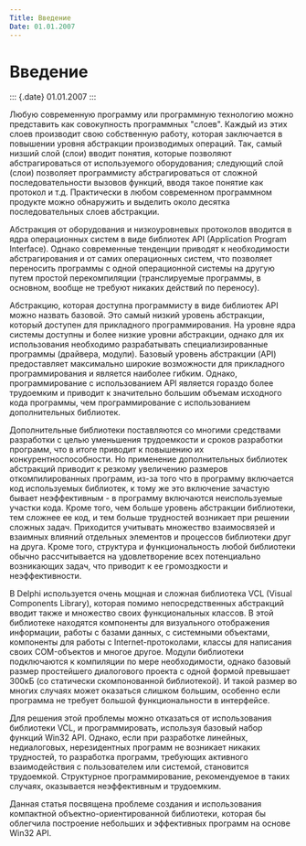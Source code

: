 ```yaml
---
Title: Введение
Date: 01.01.2007
---
```



Введение
========

::: {.date}
01.01.2007
:::

Любую современную программу или программную технологию можно представить
как совокупность программных \"слоев\". Каждый из этих слоев производит
свою собственную работу, которая заключается в повышении уровня
абстракции производимых операций. Так, самый низший слой (слои) вводит
понятия, которые позволяют абстрагироваться от используемого
оборудования; следующий слой (слои) позволяет программисту
абстрагироваться от сложной последовательности вызовов функций, вводя
такое понятие как протокол и т.д. Практически в любом современном
программном продукте можно обнаружить и выделить около десятка
последовательных слоев абстракции.

Абстракция от оборудования и низкоуровневых протоколов вводится в ядра
операционных систем в виде библиотек API (Application Program
Interface). Однако современные тенденции приводят к необходимости
абстрагирования и от самих операционных систем, что позволяет переносить
программы с одной операционной системы на другую путем простой
перекомпиляции (транслируемые программы, в основном, вообще не требуют
никаких действий по переносу).

Абстракцию, которая доступна программисту в виде библиотек API можно
назвать базовой. Это самый низкий уровень абстракции, который доступен
для прикладного программирования. На уровне ядра системы доступны и
более низкие уровни абстракции, однако для их использования необходимо
разрабатывать специализированные программы (драйвера, модули). Базовый
уровень абстракции (API) предоставляет максимально широкие возможности
для прикладного программирования и является наиболее гибким. Однако,
программирование с использованием API является гораздо более трудоемким
и приводит к значительно большим объемам исходного кода программы, чем
программирование с использованием дополнительных библиотек.

Дополнительные библиотеки поставляются со многими средствами разработки
с целью уменьшения трудоемкости и сроков разработки программ, что в
итоге приводит к повышению их конкурентноспособности. Но применение
дополнительных библиотек абстракций приводит к резкому увеличению
размеров откомпилированных программ, из-за того что в программу
включается код используемых библиотек, к тому же это включение зачастую
бывает неэффективным - в программу включаются неиспользуемые участки
кода. Кроме того, чем больше уровень абстракции библиотеки, тем сложнее
ее код, и тем больше трудностей возникает при решении сложных задач.
Приходится учитывать множество взаимосвязей и взаимных влияний отдельных
элементов и процессов библиотеки друг на друга. Кроме того, структура и
функциональность любой библиотеки обычно рассчитывается на
удовлетворение всех потенциально возникающих задач, что приводит к ее
громоздкости и неэффективности.

В Delphi используется очень мощная и сложная библиотека VCL (Visual
Components Library), которая помимо непосредственных абстракций вводит
также и множество своих функциональных классов. В этой библиотеке
находятся компоненты для визуального отображения информации, работы с
базами данных, с системными объектами, компоненты для работы с
Internet-протоколами, классы для написания своих COM-объектов и многое
другое. Модули библиотеки подключаются к компиляции по мере
необходимости, однако базовый размер простейшего диалогового проекта с
одной формой превышает 300кБ (со статически скомпонованной библиотекой).
И такой размер во многих случаях может оказаться слишком большим,
особенно если программа не требует большой функциональности в
интерфейсе.

Для решения этой проблемы можно отказаться от использования библиотеки
VCL, и программировать, используя базовый набор функций Win32 API.
Однако, если при разработке линейных, недиалоговых, нерезидентных
программ не возникает никаких трудностей, то разработка программ,
требующих активного взаимодействия с пользователем или системой,
становится трудоемкой. Структурное программирование, рекомендуемое в
таких случаях, оказывается неэффективным и трудоемким.

Данная статья посвящена проблеме создания и использования компактной
объектно-ориентированной библиотеки, которая бы облегчила построение
небольших и эффективных программ на основе Win32 API.
